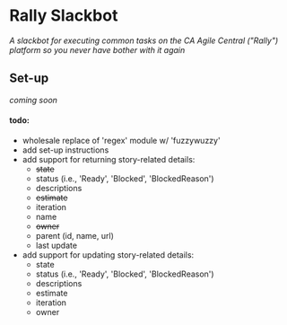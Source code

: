# Rally Slackbot
_A slackbot for executing common tasks on the CA Agile Central ("Rally") platform so you never have bother with it again_

## Set-up
_coming soon_


#### todo:
- wholesale replace of 'regex' module w/ 'fuzzywuzzy'
- add set-up instructions
- add support for returning story-related details:
    * ~~state~~
    * status (i.e., 'Ready', 'Blocked', 'BlockedReason')
    * descriptions
    * ~~estimate~~
    * iteration
    * name 
    * ~~owner~~
    * parent (id, name, url)
    * last update
- add support for updating story-related details:
    * state
    * status (i.e., 'Ready', 'Blocked', 'BlockedReason')
    * descriptions
    * estimate
    * iteration
    * owner